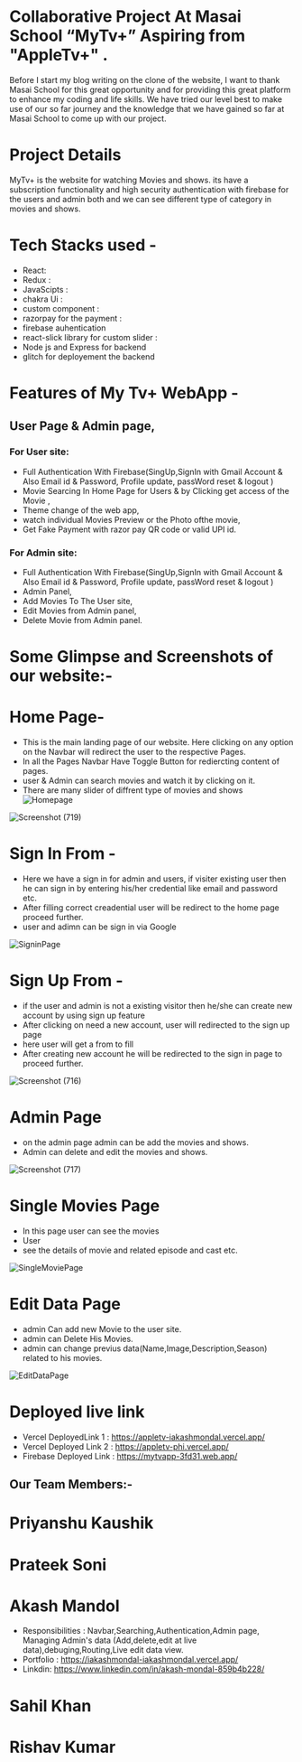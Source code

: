 # Collaborative Project At Masai School “MyTv+” Aspiring from "AppleTv+" .
Before I start my blog writing on the clone of the website, I want to thank Masai School for this great opportunity and for providing this great platform to enhance my coding and life skills. We have tried our level best to make use of our so far journey and the knowledge that we have gained so far at Masai School to come up with our  project.

# Project Details 
MyTv+ is the website for watching Movies and shows. its have a subscription functionality and high security authentication with firebase for the users and admin both and we can see different type of category in movies and shows.

# Tech Stacks used -
- React:
- Redux :
- JavaScipts :
- chakra Ui :
- custom component :
- razorpay for the payment :
- firebase auhentication
- react-slick library for custom slider :
- Node js and Express for backend
- glitch for deployement the backend

# Features of My Tv+ WebApp -
## User Page & Admin page,
### For User site:
- Full Authentication With Firebase(SingUp,SignIn with Gmail Account & Also Email id & Password, Profile update, passWord reset & logout )
- Movie Searcing In Home Page for Users & by Clicking get access of the Movie ,
- Theme change of the web app,
- watch individual Movies Preview or the Photo ofthe movie,
- Get Fake Payment with razor pay QR code or valid UPI id.
### For Admin site:
- Full Authentication With Firebase(SingUp,SignIn with Gmail Account & Also Email id & Password, Profile update, passWord reset & logout )
- Admin Panel,
- Add Movies To The User site,
- Edit Movies from Admin panel,
- Delete Movie from Admin panel.

# Some Glimpse and Screenshots of our website:-

# Home Page-
- This is the main landing page of our website. Here clicking on any option on the Navbar will redirect the user to the respective  Pages.
- In all the Pages Navbar Have Toggle Button for rediercting content of pages.
- user & Admin can search movies and watch it by clicking on it.
- There are many slider of diffrent type of movies and shows 
![Homepage](https://user-images.githubusercontent.com/102036593/202556067-64e122c9-c22b-45eb-bf21-54239216a2de.jpg)

![Screenshot (719)](https://user-images.githubusercontent.com/105913828/201962096-8f93fd36-aea7-4d7f-ad31-18a64148dc6b.png)



# Sign In From -
- Here we have a sign in for admin and users, if visiter existing user then he can sign in by entering his/her credential like email and password etc.
- After filling correct creadential user will be redirect to the home page proceed further.
- user and adimn can be sign in via Google 

![SigninPage](https://user-images.githubusercontent.com/102036593/202557008-6c23d642-4d3a-49ff-a216-2e01f30eddc6.jpg)

# Sign Up From -
- if the user and admin is not a existing visitor then he/she can create new account by using sign up feature
- After clicking on need a new account, user will redirected to the sign up page
- here user will get a from to fill
- After creating new account he will be redirected to the sign in  page to proceed further.

![Screenshot (716)](https://user-images.githubusercontent.com/105913828/201963284-1e9c77cb-953b-429a-9085-8de12f5ef5c7.png)


# Admin  Page
- on the admin page admin can be add the movies and shows.
- Admin can delete and edit the movies and shows.

![Screenshot (717)](https://user-images.githubusercontent.com/105913828/201963374-96c80817-d167-4d10-826a-4aec572ff6b1.png)

# Single Movies  Page
- In this page user can see the movies 
- User
- see the details of movie and related episode and cast etc.

![SingleMoviePage](https://user-images.githubusercontent.com/102036593/202558076-764556ea-4357-4874-81a9-64ffd099bb22.jpg)

# Edit Data Page
- admin Can add new Movie to the user site.
- admin can Delete His Movies.
- admin can change previus data(Name,Image,Description,Season) related to his movies.

![EditDataPage](https://user-images.githubusercontent.com/102036593/202557539-3cb7a0e9-9378-40fc-babd-5493e07e15f1.jpg)

# Deployed live link
- Vercel DeployedLink  1  : https://appletv-iakashmondal.vercel.app/
- Vercel Deployed Link 2 : https://appletv-phi.vercel.app/
- Firebase Deployed Link : https://mytvapp-3fd31.web.app/

## Our Team Members:-
# Priyanshu Kaushik

# Prateek Soni

# Akash Mandol
- Responsibilities : Navbar,Searching,Authentication,Admin page,
    Managing Admin's data (Add,delete,edit at live data),debuging,Routing,Live edit data view.
- Portfolio : https://iakashmondal-iakashmondal.vercel.app/
- Linkdin: https://www.linkedin.com/in/akash-mondal-859b4b228/

# Sahil Khan

# Rishav Kumar













